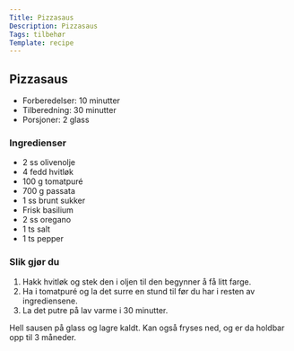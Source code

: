 ```yaml
---
Title: Pizzasaus
Description: Pizzasaus
Tags: tilbehør
Template: recipe
---
```

## Pizzasaus
<!-- ![Naan bread](%assets_url%/naan.jpg) -->

- Forberedelser: 10 minutter
- Tilberedning: 30 minutter
- Porsjoner: 2 glass

### Ingredienser
<!-- for eksempel - 7g tørrgjær -->

- 2 ss olivenolje
- 4 fedd hvitløk
- 100 g tomatpuré
- 700 g passata
- 1 ss brunt sukker
- Frisk basilium
- 2 ss oregano
- 1 ts salt
- 1 ts pepper

### Slik gjør du

1. Hakk hvitløk og stek den i oljen til den begynner å få litt farge.
2. Ha i tomatpuré og la det surre en stund til før du har i resten av ingrediensene.
3. La det putre på lav varme i 30 minutter.

Hell sausen på glass og lagre kaldt. Kan også fryses ned, og er da holdbar opp til 3 måneder.
